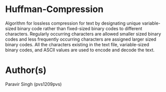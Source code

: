 # Huffman-Compression

Algorithm for lossless compression for text by designating unique variable-sized binary code rather than fixed-sized binary codes to different characters. Regularly occurring characters are allowed smaller sized binary codes and less frequently occurring characters are assigned larger sized binary codes.
All the characters existing in the text file, variable-sized binary codes, and ASCII values are used to encode and decode the text.

# Author(s)
Paravir Singh (pvs1209pvs)
